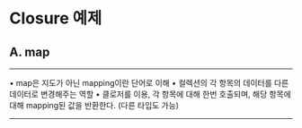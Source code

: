 # Closure 예제

## A. map

***

• map은 지도가 아닌 mapping이란 단어로 이해• 컬렉션의 각 항목의 데이터를 다른 데이터로 변경해주는 역할• 클로저를 이용, 각 항목에 대해 한번 호출되며, 해당 항목에 대해mapping된 값을 반환한다. (다른 타입도 가능)

***

